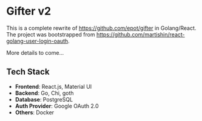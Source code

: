 # Gifter v2
This is a complete rewrite of https://github.com/epot/gifter in Golang/React. The project was bootstrapped from https://github.com/martishin/react-golang-user-login-oauth.

More details to come...

## Tech Stack

- **Frontend**: React.js, Material UI
- **Backend**: Go, Chi, goth
- **Database**: PostgreSQL
- **Auth Provider**: Google OAuth 2.0
- **Others**: Docker

